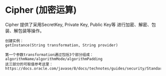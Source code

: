 # Cipher (加密运算)

Cipher 提供了采用SecretKey, Private Key, Public Key等 进行加密、解密、包装、解包装等操作。

```
创建实例：
getInstance(String transformation, String provider)

第一个参数transformation通过包括3个部分组成：algorithmName/algorithmMode/algorithmPadding
这三部分的可取值参考这里：
https://docs.oracle.com/javase/8/docs/technotes/guides/security/StandardNames.html#Cipher
```








